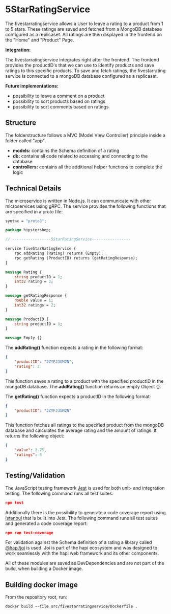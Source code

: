 # 5StarRatingService

The fivestarratingservice allows a User to leave a rating to a product from 1 to 5 stars. These ratings are saved and fetched from a MongoDB database configured as a replicaset. All ratings are then displayed in the frontend on the "Home" and "Product" Page.

**Integration:**

The fivestarratingservice integrates right after the frontend. The frontend provides the productID's that we can use to identify products and save ratings to this specific products. To save and fetch ratings, the fivestarrating service is connected to a mongoDB database configured as a replicaset.

**Future implementations:**

- possibility to leave a comment on a product
- possibility to sort products based on ratings
- possibility to sort comments based on ratings

## Structure

The folderstructure follows a MVC (Model View Controller) principle inside a folder called "app".

- **models:** contains the Schema definition of a rating
- **db:** contains all code related to accessing and connecting to the database
- **controllers:** contains all the additional helper functions to complete the logic

## Technical Details

The microservice is written in Node.js. It can communicate with other microservices using gRPC. The service provides the following functions that are specified in a proto file:

```proto
syntax = "proto3";

package hipstershop;

// -----------------5StarRatingService-----------------

service fiveStarRatingService {
    rpc addRating (Rating) returns (Empty); 
    rpc getRating (ProductID) returns (getRatingResponse); 
}

message Rating {
    string productID = 1;
    int32 rating = 2;
}

message getRatingResponse {
    double value = 1;
    int32 ratings = 2;
}

message ProductID {
    string productID = 1;
}

message Empty {}
```

The **addRating()** function expects a rating in the following format:

```json
{
    "productID": "2ZYFJ3GM2N",
    "rating": 3
}
```

This function saves a rating to a product with the specified productID in the mongoDB database. The **addRating()** function returns an empty Object {}. 

The **getRating()** function expects a productID in the following format:

```json
{
    "productID": "2ZYFJ3GM2N"
}
```

This function fetches all ratings to the specified product from the mongoDB database and calculates the average rating and the amount of ratings. It returns the following object:

```json
{
    "value": 3.75,
    "ratings": 6
}
```

## Testing/Validation

The JavaScript testing framework [Jest](https://github.com/facebook/jest) is used for both unit- and integration testing. The following command runs all test suites:

```json
npm test
```

Additionally there is the possibility to generate a code coverage report using [Istanbul](https://github.com/istanbuljs) that is built into Jest. The following command runs all test suites and generated a code coverage report:

```json
npm run test:coverage
```

For validation against the Schema definition of a rating a library called [@hapi/joi](https://github.com/hapijs/joi) is used. Joi is part of the hapi ecosystem and was designed to work seamlessly with the hapi web framework and its other components.

All of these modules are saved as DevDependencies and are not part of the build, when building a Docker image.

## Building docker image

From the repository root, run:

```
docker build --file src/fivestarratingservice/Dockerfile .
```
